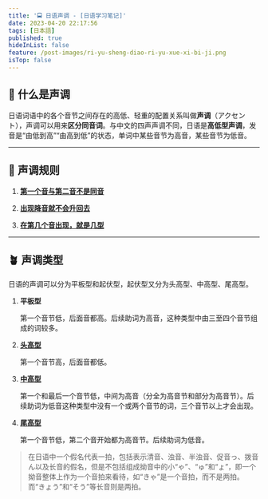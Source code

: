 ```yaml
---
title: '🚍 日语声调 - [日语学习笔记]'
date: 2023-04-20 22:17:56
tags: [日本語]
published: true
hideInList: false
feature: /post-images/ri-yu-sheng-diao-ri-yu-xue-xi-bi-ji.png
isTop: false
---
```


## 🫠 什么是声调

日语词语中的各个音节之间存在的高低、轻重的配置关系叫做**声调**（アクセント），声调可以用来**区分同音词**。与中文的四声声调不同，日语是**高低型声调**，发音是“由低到高”“由高到低”的状态，单词中某些音节为高音，某些音节为低音。

---

## 🧶 声调规则

1. <u>**第一个音与第二音不是同音**</u>

2. <u>**出现降音就不会升回去**</u>

3. <u>**在第几个音出现，就是几型**</u>

---

## 🪴 声调类型

日语的声调可以分为平板型和起伏型，起伏型又分为头高型、中高型、尾高型。

1. **平板型**
   
    第一个音节低，后面音都高。后续助词为高音，这种类型中由三至四个音节组成的词较多。

2. <u>**头高型**</u>
   
    第一个音节高，后面音都低。

3. <u>**中高型**</u>
    
    第一个和最后一个音节低，中间为高音（分全为高音节和部分为高音节）。后续助词为低音这种类型中没有一个或两个音节的词，三个音节以上才会出现。

4. <u>**尾高型**</u>

    第一个音节低，第二个音开始都为高音节。后续助词为低音。


> 在日语中一个假名代表一拍，包括表示清音、浊音、半浊音、促音っ、拨音ん以及长音的假名，但是不包括组成拗音中的小“ゃ”、“ゅ”和“ょ”，即一个拗音整体上作为一个音拍来看待，如“きゃ”是一个音拍，而不是两拍。而“きょう”和“そう”等长音则是两拍。



